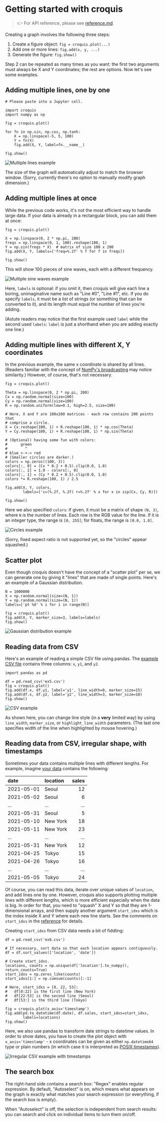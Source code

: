 # Getting started with croquis

> 👉 For API reference, please see [reference.md](reference.md).

Creating a graph involves the following three steps:

1. Create a figure object: `fig = croquis.plot(...)`
2. Add one or more lines: `fig.add(x, y, ...)`
3. Generate the figure: `fig.show()`

Step 2 can be repeated as many times as you want: the first two arguments must
always be X and Y coordinates; the rest are options.  Now let's see some
examples.

## Adding multiple lines, one by one

```
# Please paste into a Jupyter cell.

import croquis
import numpy as np

fig = croquis.plot()

for fn in np.sin, np.cos, np.tanh:
    X = np.linspace(-5, 5, 100)
    Y = fn(X)
    fig.add(X, Y, label=fn.__name__)

fig.show()
```

![Multiple lines example](ex2.png)

The size of the graph will automatically adjust to match the browser window.
(Sorry, currently there's no option to manually modify graph dimension.)

## Adding multiple lines at once

While the previous code works, it's not the most efficient way to handle large
data.  If your data is already in a rectangular block, you can add them at once:

```
fig = croquis.plot()

X = np.linspace(0, 2 * np.pi, 200)
freqs = np.linspace(0, 1, 100).reshape(100, 1)
Y = np.sin(freqs * X)  # matrix of size 100 x 200
fig.add(X, Y, labels=['freq=%.2f' % f for f in freqs])

fig.show()
```

This will show 100 pieces of sine waves, each with a different frequency.

![Multiple sine waves example](ex3.png)

Here, `labels` is optional: if you omit it, then croquis will give each line a
boring, unimaginative name such as "Line #0", "Line #1", etc.  If you do specify
`labels`, it must be a list of strings (or something that can be converted to
it), and its length must equal the number of lines you're adding.

(Astute readers may notice that the first example used `label` while the second
used `labels`: `label` is just a shorthand when you are adding exactly one
line.)

## Adding multiple lines with different X, Y coordinates

In the previous example, the same x coordinate is shared by all lines.  (Readers
familiar with the concept of [NumPy's broadcasting](https://numpy.org/doc/stable/user/basics.broadcasting.html)
may notice similarity.)  However, of course, that's not necessary.

```
fig = croquis.plot()

Theta = np.linspace(0, 2 * np.pi, 200)
Cx = np.random.normal(size=100)
Cy = np.random.normal(size=100)
R = np.random.uniform(low=0.1, high=2.5, size=100)

# Here, X and Y are 100x200 matrices - each row contains 200 points that
# comprise a circle.
X = Cx.reshape(100, 1) + R.reshape(100, 1) * np.cos(Theta)
Y = Cy.reshape(100, 1) + R.reshape(100, 1) * np.sin(Theta)

# (Optional) having some fun with colors:
#      green
#        ^
# blue <-+-> red
# (Smaller circles are darker.)
colors = np.zeros((100, 3))
colors[:, 0] = (Cx * 0.2 + 0.5).clip(0.0, 1.0)
colors[:, 2] = 1.0 - colors[:, 0]
colors[:, 1] = (Cy * 0.2 + 0.5).clip(0.0, 1.0)
colors *= R.reshape(100, 1) / 2.5

fig.add(X, Y, colors,
        labels=['c=(%.2f, %.2f) r=%.2f' % x for x in zip(Cx, Cy, R)])

fig.show()
```

Here we also specified `colors`: if given, it must be a matrix of shape `(N,
3)`, where `N` is the number of lines.  Each row is the RGB value for the line.
If it is an integer type, the range is `[0, 255]`; for floats, the range is
`[0.0, 1.0]`.

![Circles example](ex4.png)

(Sorry, fixed aspect ratio is not supported yet, so the "circles" appear
squashed.)

## Scatter plot

Even though croquis doesn't have the concept of a "scatter plot" per se, we can
generate one by giving it "lines" that are made of single points.  Here's an
example of a Gaussian distribution.

```
N = 1000000
X = np.random.normal(size=(N, 1))
Y = np.random.normal(size=(N, 1))
labels=['pt %d' % i for i in range(N)]

fig = croquis.plot()
fig.add(X, Y, marker_size=3, labels=labels)
fig.show()
```

![Gaussian distribution example](ex1.png)

## Reading data from CSV

Here's an example of reading a simple CSV file using pandas.  The [example CSV
file](ex5.csv) contains three columns: `x`, `y1`, and `y2`.

```
import pandas as pd

df = pd.read_csv('ex5.csv')
fig = croquis.plot()
fig.add(df.x, df.y1, label='y1', line_width=0, marker_size=15)
fig.add(df.x, df.y2, label='y2', line_width=3, marker_size=10)
fig.show()
```

![CSV example](ex5.png)

As shown here, you can change line style (in a **very** limited way) by using
`line_width`, `marker_size`, or `highlight_line_width` parameters.  (The last
one specifies width of the line when highlighted by mouse hovering.)

## Reading data from CSV, irregular shape, with timestamps

Sometimes your data contains multiple lines with different lengths.  For
example, imagine [your data](ex6.csv) contains the following:

| date       | location | sales |
| :---       | :---     |  ---: |
| 2021-05-01 | Seoul    |    12 |
| 2021-05-02 | Seoul    |     6 |
| ...        | ...      |   ... |
| 2021-05-31 | Seoul    |     5 |
| 2021-05-10 | New York |    18 |
| 2021-05-11 | New York |    23 |
| ...        | ...      |   ... |
| 2021-05-31 | New York |    12 |
| 2021-04-25 | Tokyo    |    15 |
| 2021-04-26 | Tokyo    |    16 |
| ...        | ...      |   ... |
| 2021-05-05 | Tokyo    |    24 |

Of course, you can read this data, iterate over unique values of `location`, and
add lines one by one.  However, croquis also supports plotting multiple lines
with different lengths, which is more efficient especially when the data is big.
In order for that, you need to "squash" X and Y so that they are 1-dimensional
arrays, and then supply another argument `start_idxs` which is the index inside
X and Y where each new line starts.  See the comments on `start_idxs` in the
[reference](reference.md) for details.

Creating `start_idxs` from CSV data needs a bit of fiddling:

```
df = pd.read_csv('ex6.csv')

# If necessary, sort data so that each location appears contiguously.
df = df.sort_values(['location', 'date'])

# Create start_idxs.
locations, counts = np.unique(df['location'].to_numpy(), return_counts=True)
start_idxs = np.zeros_like(counts)
start_idxs[1:] = np.cumsum(counts)[:-1]

# Here, start_idxs = [0, 22, 53]:
#   df[0:22] is the first line (New York)
#   df[22:53] is the second line (Seoul)
#   df[53:] is the third line (Tokyo)

fig = croquis.plot(x_axis='timestamp')
fig.add(pd.to_datetime(df.date), df.sales, start_idxs=start_idxs,
        labels=locations)
fig.show()
```

Here, we also use pandas to transform date strings to datetime values.  In order
to show dates, you have to create the plot object with `x_axis='timestamp'` -
x coordinates can be given as either `np.datetime64` type or plain numbers (in
which case it is interpreted as
[POSIX timestamps](https://en.wikipedia.org/wiki/Unix_time)).

![Irregular CSV example with timestamps](ex6.png)

## The search box

The right-hand side contains a search box: "Regex" enables regular expression.
By default, "Autoselect" is on, which means what appears on the graph is exactly
what matches your search expression (or everything, if the search box is empty).

When "Autoselect" is off, the selection is independent from search results: you
can search and click on individual items to turn them on/off.
